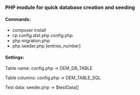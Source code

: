 <h3>PHP module for quick database creation and seeding</h3> 

<h4>Commands:</h4>
<ul>
<li>composer install</li>
<li>cp config.dist.php config.php</li>
<li>php migration.php</li>
<li>php seeder.php [entries_number]</li>
</ul>

<h4>Settings:</h4>
<p>Table name: config.php -> DEM_DB_TABLE</p>
<p>Table columns: config.php -> DEM_TABLE_SQL</p>
<p>Test data: seeder.php -> $testData[]</p>

